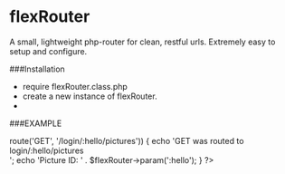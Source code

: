 # flexRouter
A small, lightweight php-router for clean, restful urls. Extremely easy to setup and configure.


###Installation
- require flexRouter.class.php
- create a new instance of flexRouter. 
- 

###EXAMPLE
  <?php
  
    require_once 'inc/flexRouter.class.php';
    $flexRouter = new flexRouter();
  
    if ($flexRouter->route('GET', '/login/:hello/pictures')) {
      echo 'GET was routed to login/:hello/pictures<br>';
      echo 'Picture ID: ' . $flexRouter->param(':hello');
    }  
  
  ?>
